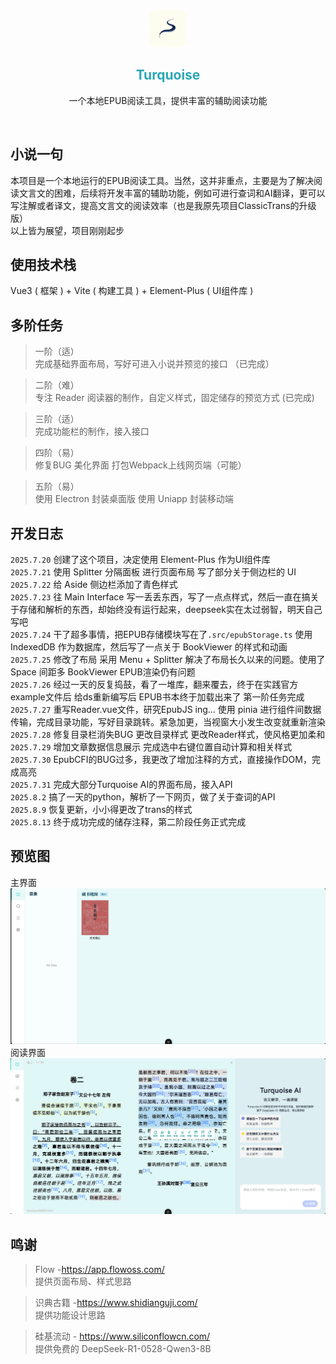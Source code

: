<br>
<p align="center">
  <a >
    <img src="public/favicon.ico" alt="Logo" width="60" height="60">
  </a>
  <h2 align="center" style="color: #2ca7b7ff;">Turquoise</h3>
  <p align="center">
    一个本地EPUB阅读工具，提供丰富的辅助阅读功能
  </p>
</p>

<br>

## 小说一句
本项目是一个本地运行的EPUB阅读工具。当然，这并非重点，主要是为了解决阅读文言文的困难，后续将开发丰富的辅助功能，例如可进行查词和AI翻译，更可以写注解或者译文，提高文言文的阅读效率（也是我原先项目ClassicTrans的升级版）  
以上皆为展望，项目刚刚起步  

## 使用技术栈
Vue3 ( 框架 ) + Vite ( 构建工具 ) + Element-Plus ( UI组件库 )


## 多阶任务
> 一阶（适）  
> 完成基础界面布局，写好可进入小说并预览的接口 （已完成）

> 二阶（难）  
> 专注 Reader 阅读器的制作，自定义样式，固定储存的预览方式  (已完成)

> 三阶（适）  
> 完成功能栏的制作，接入接口

> 四阶（易）  
> 修复BUG 美化界面 打包Webpack上线网页端（可能）

> 五阶（易）  
> 使用 Electron 封装桌面版 使用 Uniapp 封装移动端
## 开发日志
`2025.7.20` 创建了这个项目，决定使用 Element-Plus 作为UI组件库  
`2025.7.21` 使用 Splitter 分隔面板 进行页面布局 写了部分关于侧边栏的 UI   
`2025.7.22` 给 Aside 侧边栏添加了青色样式  
`2025.7.23` 往 Main Interface 写一丢丢东西，写了一点点样式，然后一直在搞关于存储和解析的东西，却始终没有运行起来，deepseek实在太过弱智，明天自己写吧  
`2025.7.24` 干了超多事情，把EPUB存储模块写在了`.src/epubStorage.ts` 使用 IndexedDB 作为数据库，然后写了一点关于 BookViewer 的样式和动画  
`2025.7.25` 修改了布局 采用 Menu + Splitter 解决了布局长久以来的问题。使用了 Space 间距多 BookViewer  EPUB渲染仍有问题  
`2025.7.26` 经过一天的反复捣鼓，看了一堆库，翻来覆去，终于在实践官方example文件后 给ds重新编写后 EPUB书本终于加载出来了 第一阶任务完成   
`2025.7.27` 重写Reader.vue文件，研究EpubJS ing... 使用 pinia 进行组件间数据传输，完成目录功能，写好目录跳转。紧急加更，当视窗大小发生改变就重新渲染  
`2025.7.28` 修复目录栏消失BUG 更改目录样式 更改Reader样式，使风格更加柔和  
`2025.7.29` 增加文章数据信息展示 完成选中右键位置自动计算和相关样式  
`2025.7.30` EpubCFI的BUG过多，我更改了增加注释的方式，直接操作DOM，完成高亮  
`2025.7.31` 完成大部分Turquoise AI的界面布局，接入API  
`2025.8.2` 搞了一天的python，解析了一下网页，做了关于查词的API  
`2025.8.9` 恢复更新，小小得更改了trans的样式  
`2025.8.13` 终于成功完成的储存注释，第二阶段任务正式完成
## 预览图
主界面
<img src="public/progress.png" alt="progress" >  
阅读界面
<img src="public/progress2.png" alt="progress" >  


## 鸣谢
> Flow -https://app.flowoss.com/  
> 提供页面布局、样式思路

> 识典古籍 -https://www.shidianguji.com/  
>提供功能设计思路

> 硅基流动 - https://www.siliconflowcn.com/  
>提供免费的 DeepSeek-R1-0528-Qwen3-8B